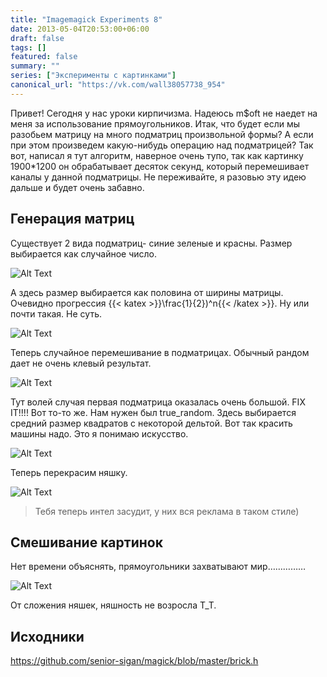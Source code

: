 ```yaml
---
title: "Imagemagick Experiments 8"
date: 2013-05-04T20:53:00+06:00
draft: false
tags: []
featured: false
summary: ""
series: ["Эксперименты с картинками"]
canonical_url: "https://vk.com/wall38057738_954"
---
```


Привет!
Сегодня у нас уроки кирпичизма. Надеюсь m$oft не наедет на меня за использование прямоугольников. Итак, что будет если мы разобьем матрицу на много подматриц произвольной формы? А если при этом произведем какую-нибудь операцию над подматрицей? Так вот, написал я тут алгоритм, наверное очень тупо, так как картинку 1900*1200 он обрабатывает десяток секунд, который перемешивает каналы у данной подматрицы. Не переживайте, я разовью эту идею дальше и будет очень забавно.

## Генерация матриц

Существует 2 вида подматриц- синие зеленые и красны. Размер выбирается как случайное число.

![Alt Text](https://dev-to-uploads.s3.amazonaws.com/i/daegq1c3dbdvhgupp8y3.jpeg)

А здесь размер выбирается как половина от ширины матрицы. Очевидно прогрессия {{< katex >}}\frac{1}{2})^n{{< /katex >}}. Ну или почти такая. Не суть.

![Alt Text](https://dev-to-uploads.s3.amazonaws.com/i/g3il2xvxdvl1hbqfntk9.jpeg)

Теперь случайное перемешивание в подматрицах. Обычный рандом дает не очень клевый результат.

![Alt Text](https://dev-to-uploads.s3.amazonaws.com/i/pdr32slb9rdg286vfi8u.jpeg)

Тут волей случая первая подматрица оказалась очень большой. FIX IT!!!!
Вот то-то же. Нам нужен был true_random. Здесь выбирается средний размер квадратов с некоторой дельтой. Вот так красить машины надо. Это я понимаю искусство.

![Alt Text](https://dev-to-uploads.s3.amazonaws.com/i/0o59xkji5ryopzodz2t1.jpeg)

Теперь перекрасим няшку.

![Alt Text](https://dev-to-uploads.s3.amazonaws.com/i/r06gl4lyb2iufc2ltwur.jpeg)

> Тебя теперь интел засудит, у них вся реклама в таком стиле)

## Смешивание картинок

Нет времени объяснять, прямоугольники захватывают мир……………

![Alt Text](https://dev-to-uploads.s3.amazonaws.com/i/swc95wnehq27ectw3t0c.jpeg)

От сложения няшек, няшность не возросла T_T.

## Исходники

https://github.com/senior-sigan/magick/blob/master/brick.h
